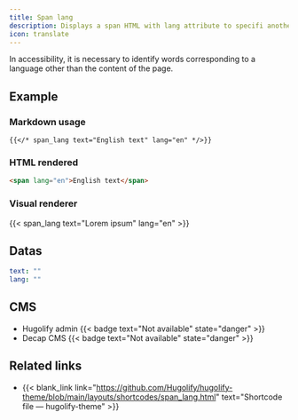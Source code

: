 ```yaml
---
title: Span lang
description: Displays a span HTML with lang attribute to specifi another language.
icon: translate
---
```

In accessibility, it is necessary to identify words corresponding to a language other than the content of the page.

## Example

### Markdown usage

```go-html-template
{{</* span_lang text="English text" lang="en" */>}}
```

### HTML rendered

```html
<span lang="en">English text</span>
```

### Visual renderer

{{< span_lang text="Lorem ipsum" lang="en" >}}

## Datas

```yml
text: ""
lang: ""
```

## CMS

- Hugolify admin {{< badge text="Not available" state="danger" >}}
- Decap CMS {{< badge text="Not available" state="danger" >}}

## Related links

- {{< blank_link link="https://github.com/Hugolify/hugolify-theme/blob/main/layouts/shortcodes/span_lang.html" text="Shortcode file — hugolify-theme" >}}
